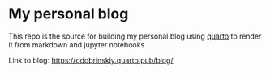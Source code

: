 # My personal blog

This repo is the source for building my personal blog using [quarto](https://quarto.org/) to render it from markdown and jupyter notebooks

Link to blog: https://ddobrinskiy.quarto.pub/blog/

